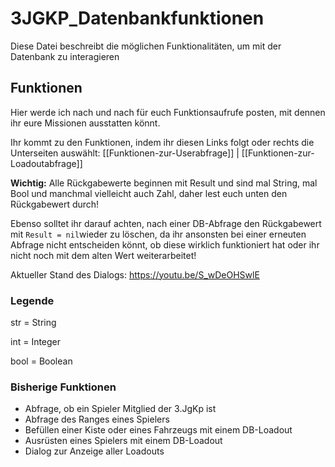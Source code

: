 # 3JGKP_Datenbankfunktionen
Diese Datei beschreibt die möglichen Funktionalitäten, um mit der Datenbank zu interagieren

## Funktionen
Hier werde ich nach und nach für euch Funktionsaufrufe posten, mit dennen ihr eure Missionen ausstatten könnt.

Ihr kommt zu den Funktionen, indem ihr diesen Links folgt oder rechts die Unterseiten auswählt:
[[Funktionen-zur-Userabfrage]] | 
[[Funktionen-zur-Loadoutabfrage]]

**Wichtig:** Alle Rückgabewerte beginnen mit Result und sind mal String, mal Bool und manchmal vielleicht auch Zahl, daher lest euch unten den Rückgabewert durch!

Ebenso solltet ihr darauf achten, nach einer DB-Abfrage den Rückgabewert mit `Result = nil`wieder zu löschen, da ihr ansonsten bei einer erneuten Abfrage nicht entscheiden könnt, ob diese wirklich funktioniert hat oder ihr nicht noch mit dem alten Wert weiterarbeitet!

Aktueller Stand des Dialogs:
<https://youtu.be/S_wDeOHSwlE>

### Legende
str = String

int = Integer

bool = Boolean

### Bisherige Funktionen
- Abfrage, ob ein Spieler Mitglied der 3.JgKp ist
- Abfrage des Ranges eines Spielers
- Befüllen einer Kiste oder eines Fahrzeugs mit einem DB-Loadout
- Ausrüsten eines Spielers mit einem DB-Loadout
- Dialog zur Anzeige aller Loadouts
